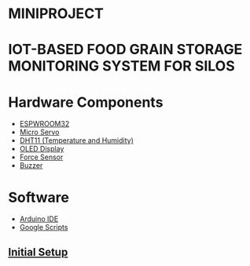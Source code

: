 # MINIPROJECT

# IOT-BASED FOOD GRAIN STORAGE MONITORING SYSTEM FOR SILOS

# Hardware Components 

- [ESPWROOM32]()
- [Micro Servo]()
- [DHT11 (Temperature and Humidity)]()
- [OLED Display]()
- [Force Sensor]()
- [Buzzer]()

# Software

- [Arduino IDE]()
- [Google Scripts]()

## [Initial Setup](./docs/initialSetup.md)

